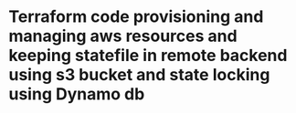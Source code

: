 # Terraform code provisioning and managing aws resources and keeping statefile in remote backend using s3 bucket and state locking using Dynamo db